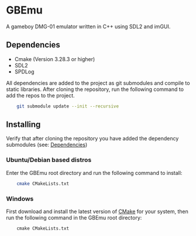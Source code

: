 
# GBEmu

A gameboy DMG-01 emulator written in C++ using SDL2 and imGUI.




## Dependencies
- Cmake (Version 3.28.3 or higher)
- SDL2
- SPDLog

All dependencies are added to the project as git submodules and compile to static libraries. After cloning the repository, run the following command to add the repos to the project.
```bash
    git submodule update --init --recursive
```

## Installing
Verify that after cloning the repository you have added the dependency submodules (see: [Dependencies](#Dependencies))
### Ubuntu/Debian based distros
Enter the GBEmu root directory and run the following command to install:
```bash
    cmake CMakeLists.txt
```
### Windows
First download and install the latest version of [CMake](https://cmake.org/download/) for your system,
then run the following command in the GBEmu root directory:
```cmd
    cmake CMakeLists.txt
```
    